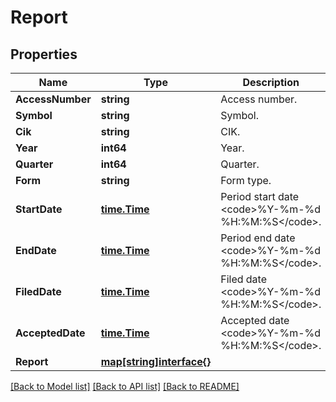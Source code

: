 # Report

## Properties

Name | Type | Description | Notes
------------ | ------------- | ------------- | -------------
**AccessNumber** | **string** | Access number. | [optional] 
**Symbol** | **string** | Symbol. | [optional] 
**Cik** | **string** | CIK. | [optional] 
**Year** | **int64** | Year. | [optional] 
**Quarter** | **int64** | Quarter. | [optional] 
**Form** | **string** | Form type. | [optional] 
**StartDate** | [**time.Time**](time.Time.md) | Period start date &lt;code&gt;%Y-%m-%d %H:%M:%S&lt;/code&gt;. | [optional] 
**EndDate** | [**time.Time**](time.Time.md) | Period end date &lt;code&gt;%Y-%m-%d %H:%M:%S&lt;/code&gt;. | [optional] 
**FiledDate** | [**time.Time**](time.Time.md) | Filed date &lt;code&gt;%Y-%m-%d %H:%M:%S&lt;/code&gt;. | [optional] 
**AcceptedDate** | [**time.Time**](time.Time.md) | Accepted date &lt;code&gt;%Y-%m-%d %H:%M:%S&lt;/code&gt;. | [optional] 
**Report** | [**map[string]interface{}**](.md) |  | [optional] 

[[Back to Model list]](../README.md#documentation-for-models) [[Back to API list]](../README.md#documentation-for-api-endpoints) [[Back to README]](../README.md)


